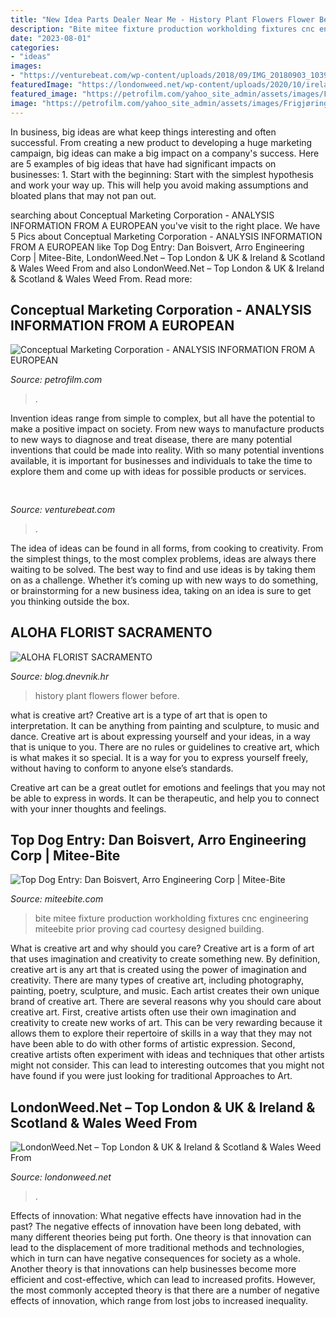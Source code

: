 ```yaml
---
title: "New Idea Parts Dealer Near Me - History Plant Flowers Flower Before"
description: "Bite mitee fixture production workholding fixtures cnc engineering miteebite prior proving cad courtesy designed building"
date: "2023-08-01"
categories:
- "ideas"
images:
- "https://venturebeat.com/wp-content/uploads/2018/09/IMG_20180903_103915.jpg?w=800"
featuredImage: "https://londonweed.net/wp-content/uploads/2020/10/irelandcannabis-300x197.jpg"
featured_image: "https://petrofilm.com/yahoo_site_admin/assets/images/Frigjøringen_av_Finnmark_16768601503_B.22725442_std.jpg"
image: "https://petrofilm.com/yahoo_site_admin/assets/images/Frigjøringen_av_Finnmark_16768601503_B.22725442_std.jpg"
---
```



In business, big ideas are what keep things interesting and often successful. From creating a new product to developing a huge marketing campaign, big ideas can make a big impact on a company's success. Here are 5 examples of big ideas that have had significant impacts on businesses: 1. Start with the beginning: Start with the simplest hypothesis and work your way up. This will help you avoid making assumptions and bloated plans that may not pan out. 
	

		
searching about Conceptual Marketing Corporation - ANALYSIS INFORMATION FROM A EUROPEAN you've visit to the right place. We have 5 Pics about Conceptual Marketing Corporation - ANALYSIS INFORMATION FROM A EUROPEAN like Top Dog Entry: Dan Boisvert, Arro Engineering Corp | Mitee-Bite, LondonWeed.Net – Top London &amp; UK &amp; Ireland &amp; Scotland &amp; Wales Weed From and also LondonWeed.Net – Top London &amp; UK &amp; Ireland &amp; Scotland &amp; Wales Weed From. Read more:
		
    
## Conceptual Marketing Corporation - ANALYSIS INFORMATION FROM A EUROPEAN

<img loading=lazy src="https://petrofilm.com/yahoo_site_admin/assets/images/Frigjøringen_av_Finnmark_16768601503_B.22725442_std.jpg" onerror="this.onerror=null;this.src='https://tse1.mm.bing.net/th?id=OIP.LhyAjcLk5SIca3wnf8kghwHaDd&amp;pid=15.1';" alt="Conceptual Marketing Corporation - ANALYSIS INFORMATION FROM A EUROPEAN">

_Source: petrofilm.com_

>. 

	

Invention ideas range from simple to complex, but all have the potential to make a positive impact on society. From new ways to manufacture products to new ways to diagnose and treat disease, there are many potential inventions that could be made into reality. With so many potential inventions available, it is important for businesses and individuals to take the time to explore them and come up with ideas for possible products or services.

    
## 

<img loading=lazy src="https://venturebeat.com/wp-content/uploads/2018/09/IMG_20180903_103915.jpg?w=800" onerror="this.onerror=null;this.src='https://tse3.mm.bing.net/th?id=OIP.HjLRAU18nTT15eYAKRHyLAHaFj&amp;pid=15.1';" alt="">

_Source: venturebeat.com_

>. 

	

The idea of ideas can be found in all forms, from cooking to creativity. From the simplest things, to the most complex problems, ideas are always there waiting to be solved. The best way to find and use ideas is by taking them on as a challenge. Whether it’s coming up with new ways to do something, or brainstorming for a new business idea, taking on an idea is sure to get you thinking outside the box.

    
## ALOHA FLORIST SACRAMENTO

<img loading=lazy src="http://bit.ly/pD1NX1" onerror="this.onerror=null;this.src='https://tse3.mm.bing.net/th?id=OIP.ow-Pzcvin-40B_p5XmImfQHaJq&amp;pid=15.1';" alt="ALOHA FLORIST SACRAMENTO">

_Source: blog.dnevnik.hr_

>history plant flowers flower before. 

	

what is creative art?
Creative art is a type of art that is open to interpretation. It can be anything from painting and sculpture, to music and dance. Creative art is about expressing yourself and your ideas, in a way that is unique to you.
There are no rules or guidelines to creative art, which is what makes it so special. It is a way for you to express yourself freely, without having to conform to anyone else’s standards.

Creative art can be a great outlet for emotions and feelings that you may not be able to express in words. It can be therapeutic, and help you to connect with your inner thoughts and feelings.

    
## Top Dog Entry: Dan Boisvert, Arro Engineering Corp | Mitee-Bite

<img loading=lazy src="http://www.miteebite.com/wp-content/uploads/2016/01/Mitee-bite-1.jpg" onerror="this.onerror=null;this.src='https://tse1.mm.bing.net/th?id=OIP.LGx2ux2RdzxHd60PEIzlYgHaDz&amp;pid=15.1';" alt="Top Dog Entry: Dan Boisvert, Arro Engineering Corp | Mitee-Bite">

_Source: miteebite.com_

>bite mitee fixture production workholding fixtures cnc engineering miteebite prior proving cad courtesy designed building. 

	

What is creative art and why should you care?
Creative art is a form of art that uses imagination and creativity to create something new. By definition, creative art is any art that is created using the power of imagination and creativity. There are many types of creative art, including photography, painting, poetry, sculpture, and music. Each artist creates their own unique brand of creative art.
There are several reasons why you should care about creative art. First, creative artists often use their own imagination and creativity to create new works of art. This can be very rewarding because it allows them to explore their repertoire of skills in a way that they may not have been able to do with other forms of artistic expression. Second, creative artists often experiment with ideas and techniques that other artists might not consider. This can lead to interesting outcomes that you might not have found if you were just looking for traditional Approaches to Art.

    
## LondonWeed.Net – Top London &amp; UK &amp; Ireland &amp; Scotland &amp; Wales Weed From

<img loading=lazy src="https://londonweed.net/wp-content/uploads/2020/10/irelandcannabis-300x197.jpg" onerror="this.onerror=null;this.src='https://tse1.mm.bing.net/th?id=OIP.yK0HsEry_qYUFgmqdG_BzAAAAA&amp;pid=15.1';" alt="LondonWeed.Net – Top London &amp; UK &amp; Ireland &amp; Scotland &amp; Wales Weed From">

_Source: londonweed.net_

>. 

	

Effects of innovation: What negative effects have innovation had in the past?
The negative effects of innovation have been long debated, with many different theories being put forth. One theory is that innovation can lead to the displacement of more traditional methods and technologies, which in turn can have negative consequences for society as a whole. Another theory is that innovations can help businesses become more efficient and cost-effective, which can lead to increased profits. However, the most commonly accepted theory is that there are a number of negative effects of innovation, which range from lost jobs to increased inequality.

